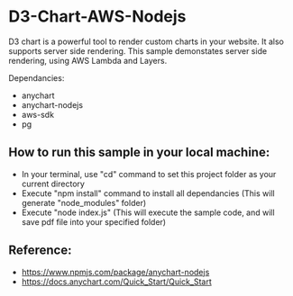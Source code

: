 # D3-Chart-AWS-Nodejs
D3 chart is a powerful tool to render custom charts in your website. It also supports server side rendering. 
This sample demonstates server side rendering, using AWS Lambda and Layers.

Dependancies:
- anychart
- anychart-nodejs
- aws-sdk
- pg

How to run this sample in your local machine:
- 
- In your terminal, use "cd" command to set this project folder as your current directory
- Execute "npm install" command to install all dependancies (This will generate "node_modules" folder)
- Execute "node index.js" (This will execute the sample code, and will save pdf file into your specified folder)

Reference:
-
- https://www.npmjs.com/package/anychart-nodejs
- https://docs.anychart.com/Quick_Start/Quick_Start
